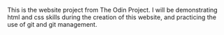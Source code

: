 This is the website project from The Odin Project. I will be demonstrating html 
and css skills during the creation of this website, and practicing the use of git
and git management.